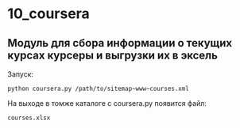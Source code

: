 # 10_coursera

Модуль для сбора информации о текущих курсах курсеры и выгрузки их в эксель
---------------------------------------------------------------------------

Запуск:

    python coursera.py /path/to/sitemap~www~courses.xml

На выходе в томже каталоге c coursera.py появится файл:

    courses.xlsx
